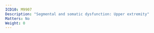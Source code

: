 ```yaml
---
ICD10: M9907
Description: "Segmental and somatic dysfunction: Upper extremity"
Matters: No
Weight: 0
---
```

